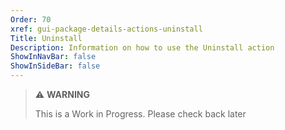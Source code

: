 ```yaml
---
Order: 70
xref: gui-package-details-actions-uninstall
Title: Uninstall
Description: Information on how to use the Uninstall action
ShowInNavBar: false
ShowInSideBar: false
---
```


> :warning: **WARNING**
>
> This is a Work in Progress. Please check back later